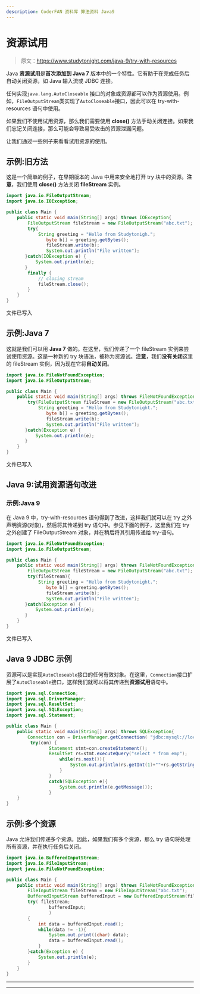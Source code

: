 ```yaml
---
description: CoderFAN 资料库 算法资料 Java9
---
```


# 资源试用

> 原文：<https://www.studytonight.com/java-9/try-with-resources>

Java **资源试用**是**首次添加到 Java 7** 版本中的一个特性。它有助于在完成任务后自动关闭资源，如 Java 输入流或 JDBC 连接。

任何实现`java.lang.AutoCloseable` 接口的对象或资源都可以作为资源使用。例如，`FileOutputStream`类实现了`AutoCloseable`接口，因此可以在 try-with-resources 语句中使用。

如果我们不使用试用资源，那么我们需要使用 **close()** 方法手动关闭连接。如果我们忘记关闭连接，那么可能会导致易受攻击的资源泄漏问题。

让我们通过一些例子来看看试用资源的使用。

## 示例:旧方法

这是一个简单的例子，在早期版本的 Java 中用来安全地打开 try 块中的资源。**注意**，我们使用 **close()** 方法关闭 **fileStream** 实例。

```java
import java.io.FileOutputStream;
import java.io.IOException;

public class Main { 
	public static void main(String[] args) throws IOException{  
        FileOutputStream fileStream = new FileOutputStream("abc.txt");
        try{  
            String greeting = "Hello from Studytonigh.";      
               byte b[] = greeting.getBytes();       
               fileStream.write(b);      
               System.out.println("File written");           
       }catch(IOException e) {  
           System.out.println(e);  
       }
        finally {
        	// closing stream
        	fileStream.close();
        }
	}
}
```

文件已写入

## 示例:Java 7

这就是我们可以用 **Java 7** 做的。在这里，我们传递了一个 fileStream 实例来尝试使用资源。这是一种新的 try 块语法，被称为资源试。**注意**，我们**没有关闭**这里的 fileStream 实例，因为现在它将**自动关闭**。

```java
import java.io.FileNotFoundException;
import java.io.FileOutputStream;

public class Main {
	public static void main(String[] args) throws FileNotFoundException{  
        try(FileOutputStream fileStream = new FileOutputStream("abc.txt");){  
            String greeting = "Hello from Studytonight.";      
               byte b[] = greeting.getBytes();       
               fileStream.write(b);      
               System.out.println("File written");           
       }catch(Exception e) {  
           System.out.println(e);  
       }         
	}
}
```

文件已写入

## Java 9:试用资源语句改进

### 示例:Java 9

在 Java 9 中，try-with-resources 语句得到了改进，这样我们就可以在 try 之外声明资源(对象)，然后将其传递到 try 语句中。参见下面的例子，这里我们在 try 之外创建了 FileOutputStream 对象，并在稍后将其引用传递给 try-语句。

```java
import java.io.FileNotFoundException;
import java.io.FileOutputStream;

public class Main {
	public static void main(String[] args) throws FileNotFoundException{
        FileOutputStream fileStream = new FileOutputStream("abc.txt");  
        try(fileStream){  
            String greeting = "Hello from Studytonight.";      
               byte b[] = greeting.getBytes();       
               fileStream.write(b);      
               System.out.println("File written");           
       }catch(Exception e) {  
           System.out.println(e);  
       }         
	}
}
```

文件已写入

## Java 9 JDBC 示例

资源可以是实现`AutoCloseable`接口的任何有效对象。在这里，`Connection`接口扩展了`AutoCloseable`接口，这样我们就可以将其传递到**资源试用**语句中。

```java
import java.sql.Connection;
import java.sql.DriverManager;
import java.sql.ResultSet;
import java.sql.SQLException;
import java.sql.Statement;

public class Main {
	public static void main(String[] args) throws SQLException{
		Connection con = DriverManager.getConnection( "jdbc:mysql://localhost:3306/company","db_user","user_password");
		 try(con) {
	            Statement stmt=con.createStatement();  
	            ResultSet rs=stmt.executeQuery("select * from emp");  
		            while(rs.next()){    
		                System.out.println(rs.getInt(1)+""+rs.getString(2));    
		            }  
		        }  
		        catch(SQLException e){   
		            System.out.println(e.getMessage());  
		        }         
	}
}
```

## 示例:多个资源

Java 允许我们传递多个资源。因此，如果我们有多个资源，那么 try 语句将处理所有资源，并在执行任务后关闭。

```java
import java.io.BufferedInputStream;
import java.io.FileInputStream;
import java.io.FileNotFoundException;

public class Main { 
	public static void main(String[] args) throws FileNotFoundException{ 
		FileInputStream fileStream = new FileInputStream("abc.txt");
		BufferedInputStream bufferedInput = new BufferedInputStream(fileStream);
		try( fileStream; 
				bufferedInput;
				)
		{  
			int data = bufferedInput.read();
			while(data != -1){
				System.out.print((char) data);
				data = bufferedInput.read();
			}        
		}catch(Exception e) {  
			System.out.println(e);  
		}         
	}
}
```

* * *

* * *